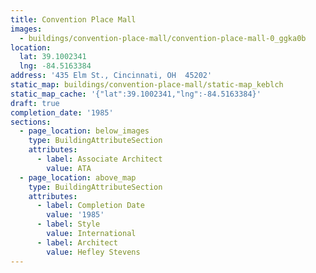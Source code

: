 ```yaml
---
title: Convention Place Mall
images:
  - buildings/convention-place-mall/convention-place-mall-0_ggka0b
location:
  lat: 39.1002341
  lng: -84.5163384
address: '435 Elm St., Cincinnati, OH  45202'
static_map: buildings/convention-place-mall/static-map_keblch
static_map_cache: '{"lat":39.1002341,"lng":-84.5163384}'
draft: true
completion_date: '1985'
sections:
  - page_location: below_images
    type: BuildingAttributeSection
    attributes:
      - label: Associate Architect
        value: ATA
  - page_location: above_map
    type: BuildingAttributeSection
    attributes:
      - label: Completion Date
        value: '1985'
      - label: Style
        value: International
      - label: Architect
        value: Hefley Stevens
---
```


